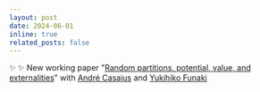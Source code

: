 ```yaml
---
layout: post
date: 2024-06-01
inline: true
related_posts: false
---
```


:sparkles: :sparkles: New working paper 
"[Random partitions, potential, value, and externalities](https://arxiv.org/abs/2402.00394)" 
with [André Casajus](https://www.casajus.de) 
and [Yukihiko Funaki](https://yfunaki.blogspot.com/) 
